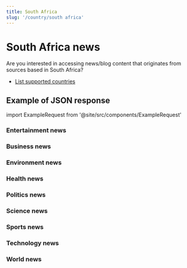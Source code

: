 ```yaml
---
title: South Africa
slug: '/country/south africa'
---
```


# South Africa news

Are you interested in accessing news/blog content that originates from sources based in South Africa?

- [List supported countries](/get-articles/countries)

## Example of JSON response

import ExampleRequest from '@site/src/components/ExampleRequest'

### Entertainment news
<ExampleRequest url="https://apitube.io/v1/news/articles?limit=2&category=news/Arts_and_Entertainment&country=za"></ExampleRequest>

### Business news
<ExampleRequest url="https://apitube.io/v1/news/articles?limit=2&category=news/Business&country=za"></ExampleRequest>

### Environment news
<ExampleRequest url="https://apitube.io/v1/news/articles?limit=2&category=news/Environment&country=za"></ExampleRequest>

### Health news
<ExampleRequest url="https://apitube.io/v1/news/articles?limit=2&category=news/Health&country=za"></ExampleRequest>

### Politics news
<ExampleRequest url="https://apitube.io/v1/news/articles?limit=2&category=news/Politics&country=za"></ExampleRequest>

### Science news
<ExampleRequest url="https://apitube.io/v1/news/articles?limit=2&category=news/Science&country=za"></ExampleRequest>

### Sports news
<ExampleRequest url="https://apitube.io/v1/news/articles?limit=2&category=news/Sports&country=za"></ExampleRequest>

### Technology news
<ExampleRequest url="https://apitube.io/v1/news/articles?limit=2&category=news/Technology&country=za"></ExampleRequest>

### World news
<ExampleRequest url="https://apitube.io/v1/news/articles?limit=2&category=news/World&country=za"></ExampleRequest>
